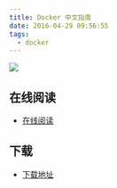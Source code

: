 ```yaml
---
title: Docker 中文指南
date: 2016-04-29 09:56:55
tags:
  - docker
---
```


![](http://box.kancloud.cn/2015-06-25_558b7592dfc0e_173x231.jpg?imageMogr2/thumbnail/173x231!/interlace/1/quality/100)

<!--more-->

## 在线阅读 ##

+ [在线阅读](http://www.kancloud.cn/thinkphp/docker-guide)

## 下载 ##

+ [下载地址](http://www.kancloud.cn/thinkphp/docker-guide)
